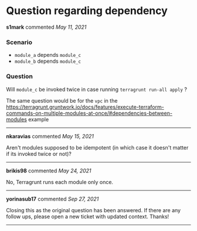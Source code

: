# Question regarding dependency

**s1mark** commented *May 11, 2021*

### Scenario
* `module_a` depends `module_c`
* `module_b` depends `module_c`

### Question
Will `module_c` be invoked twice in case running `terragrunt run-all apply` ?

The same question would be for the `vpc` in the https://terragrunt.gruntwork.io/docs/features/execute-terraform-commands-on-multiple-modules-at-once/#dependencies-between-modules example
<br />
***


**nkaravias** commented *May 15, 2021*

Aren't modules supposed to be idempotent (in which case it doesn't matter if its invoked twice or not)?
***

**brikis98** commented *May 24, 2021*

No, Terragrunt runs each module only once. 
***

**yorinasub17** commented *Sep 27, 2021*

Closing this as the original question has been answered. If there are any follow ups, please open a new ticket with updated context. Thanks!
***

